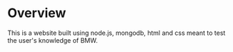# Overview

This is a website built using node.js, mongodb, html and css meant to test the user's knowledge of BMW.
